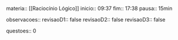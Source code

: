 
materia:: [[Raciocínio Lógico]]
inicio:: 09:37
fim:: 17:38
pausa:: 15min

observacoes::
revisaoD1:: false
revisaoD2:: false
revisaoD3:: false

questoes:: 0
